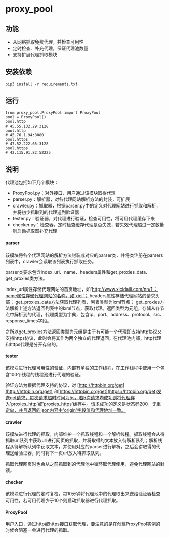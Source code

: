 # proxy_pool
## 功能
* 从网络抓取免费代理，并检查可用性
* 定时检查、补充代理，保证代理池数量
* 支持扩展代理抓取模块

## 安装依赖
```
pip3 install -r requirements.txt
```

## 运行
```
from proxy_pool.ProxyPool import ProxyPool
pool = ProxyPool()
pool.http
# 45.55.132.29:3128
pool.http
# 45.76.1.94:8080
pool.https
# 47.52.222.65:3128
pool.https
# 42.115.91.82:52225
```

## 说明
代理池包括如下几个模块：
* ProxyPool.py：对外接口，用户通过该模块取得代理
* parser.py：解析器，对各代理网站解析方法的封装，可扩展
* crawler.py：抓取器，根据parser.py中的定义对代理网站进行抓取和解析，并将初步抓取到的代理送到验证器
* tester.py：验证器，对代理进行验证，检查可用性，将可用代理缓存下来
* checker.py：检查器，定时检查缓存代理是否失效，若失效代理超过一定数量则启动抓取器补充代理

#### parser
该模块将各个代理网站的解析方法封装成对应的parser类，并将类注册在parsers列表中，crawler会读取该列表执行抓取任务。

parser类要求包含index_url、name、headers属性和get_proxies_data、get_proxies类方法。

index_url属性存储代理网站的首页地址，如'http://www.xicidaili.com/nn/1’；name属性存储代理网站的名称，如’xici’；
headers属性存储代理网站的请求头部；
get_proxies_data方法获取代理列表，列表类型为lxml节点；
get_proxies方法解析上述方法返回列表中的lxml节点，获取代理。返回类型为元组，存储从各节点中解析到的代理，代理类型为字典，包含ip、port、address、protocol、src、response_times字段。

之所以get_proxies方法返回类型为元组是由于有可能一个代理即支持http协议又支持https协议，此时会将其作为两个独立的代理返回。在代理池内部，http代理和https代理是分开存储的。

#### tester
该模块进行代理可用性的验证，内部有单独的工作线程，在工作线程中使用一个包含100个线程的线程池进行代理的验证。

验证方法为根据代理支持的协议，对 [http://httpbin.org/get](http://httpbin.org/get) 和[https://httpbin.org/get](https://httpbin.org/get)发送get请求，每次请求超时时间为5s，若5次请求均成功则将代理存入'proxies_http'或'proxies_https'缓存中。请求成功的定义是状态码200，无重定向，并且返回的json内容中'origin'字段值和代理地址一致。

#### crawler
该模块进行代理的抓取，内部维护一个抓取线程和一个解析线程。抓取线程会从待抓取url队列中获取url进行网页的抓取，并将取得的文本放入待解析队列；解析线程从待解析队列中获取文本，并使用对应的parser进行解析，之后会讲取得的代理送给验证器，同时将下一页url放入待抓取队列。

抓取代理网页时也会从之前抓取到的代理池中循环取代理使用，避免代理网站的封锁。

#### checker
该模块进行代理的定时复检，每10分钟将代理池中的代理取出来送给验证器检查可用性，若可用代理少于10个则启动抓取器进行代理抓取。

#### ProxyPool
用户入口，通过http或https接口获取代理，要注意的是在创建ProxyPool实例的时候会阻塞一会进行代理的抓取。
